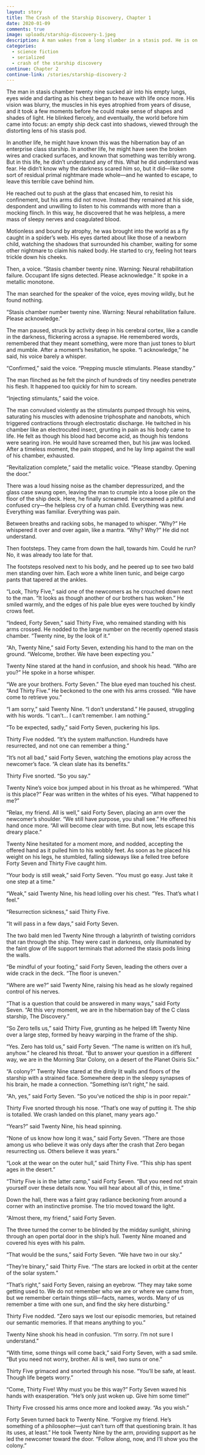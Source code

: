 ```yaml
---
layout: story
title: The Crash of the Starship Discovery, Chapter 1
date: 2020-01-09
comments: true
image: uploads/starship-discovery-1.jpeg
description: A man wakes from a long slumber in a stasis pod. He is on a crashed starship, and he has forgotten everything.
categories: 
  - science fiction
  - serialized
  - crash of the starship discovery
continue: Chapter 2
continue-link: /stories/starship-discovery-2
---
```


The man in stasis chamber twenty nine sucked air into his empty lungs, eyes wide and darting as his chest began to heave with life once more. His vision was blurry, the muscles in his eyes atrophied from years of disuse, and it took a few moments before he could make sense of shapes and shades of light. He blinked fiercely, and eventually, the world before him came into focus: an empty ship deck cast into shadows, viewed through the distorting lens of his stasis pod.

In another life, he might have known this was the hibernation bay of an enterprise class starship. In another life, he might have seen the broken wires and cracked surfaces, and known that something was terribly wrong. But in this life, he didn’t understand any of this. What he did understand was fear. He didn’t know why the darkness scared him so, but it did&mdash;like some sort of residual primal nightmare made whole&mdash;and he wanted to escape, to leave this terrible cave behind him.

He reached out to push at the glass that encased him, to resist his confinement, but his arms did not move. Instead they remained at his side, despondent and unwilling to listen to his commands with more than a mocking flinch. In this way, he discovered that he was helpless, a mere mass of sleepy nerves and coagulated blood.

Motionless and bound by atrophy, he was brought into the world as a fly caught in a spider’s web. His eyes darted about like those of a newborn child, watching the shadows that surrounded his chamber, waiting for some other nightmare to claim his naked body. He started to cry, feeling hot tears trickle down his cheeks.

Then, a voice. “Stasis chamber twenty nine. Warning: Neural rehabilitation failure. Occupant life signs detected. Please acknowledge.” It spoke in a metallic monotone.

The man searched for the speaker of the voice, eyes moving wildly, but he found nothing.

“Stasis chamber number twenty nine. Warning: Neural rehabilitation failure. Please acknowledge.”

The man paused, struck by activity deep in his cerebral cortex, like a candle in the darkness, flickering across a synapse. He remembered words, remembered that they meant something, were more than just tones to blurt and mumble. After a moment’s hesitation, he spoke. “I acknowledge,” he said, his voice barely a whisper.

“Confirmed,” said the voice. “Prepping muscle stimulants. Please standby.”

The man flinched as he felt the pinch of hundreds of tiny needles penetrate his flesh. It happened too quickly for him to scream.

“Injecting stimulants,” said the voice.

The man convulsed violently as the stimulants pumped through his veins, saturating his muscles with adenosine triphosphate and nanobots, which triggered contractions through electrostatic discharge. He twitched in his chamber like an electrocuted insect, grunting in pain as his body came to life. He felt as though his blood had become acid, as though his tendons were searing iron. He would have screamed then, but his jaw was locked. After a timeless moment, the pain stopped, and he lay limp against the wall of his chamber, exhausted.

“Revitalization complete,” said the metallic voice. “Please standby. Opening the door.”

There was a loud hissing noise as the chamber depressurized, and the glass case swung open, leaving the man to crumple into a loose pile on the floor of the ship deck. Here, he finally screamed. He screamed a pitiful and confused cry—the helpless cry of a human child. Everything was new. Everything was familiar. Everything was pain.

Between breaths and racking sobs, he managed to whisper. “Why?” He whispered it over and over again, like a mantra. “Why? Why?” He did not understand.

Then footsteps. They came from down the hall, towards him. Could he run? No, it was already too late for that. 

The footsteps resolved next to his body, and he peered up to see two bald men standing over him. Each wore a white linen tunic, and beige cargo pants that tapered at the ankles.

“Look, Thirty Five,” said one of the newcomers as he crouched down next to the man. “It looks as though another of our brothers has woken.” He smiled warmly, and the edges of his pale blue eyes were touched by kindly crows feet.

“Indeed, Forty Seven,” said Thirty Five, who remained standing with his arms crossed. He nodded to the large number on the recently opened stasis chamber. “Twenty nine, by the look of it.”

“Ah, Twenty Nine,” said Forty Seven, extending his hand to the man on the ground. “Welcome, brother. We have been expecting you.”

Twenty Nine stared at the hand in confusion, and shook his head. “Who are you?” He spoke in a horse whisper. 

“We are your brothers. Forty Seven.” The blue eyed man touched his chest. “And Thirty Five.” He beckoned to the one with his arms crossed. “We have come to retrieve you.”

“I am sorry,” said Twenty Nine. “I don’t understand.” He paused, struggling with his words. “I can’t… I can’t remember. I am nothing.”

“To be expected, sadly,” said Forty Seven, puckering his lips.

Thirty Five nodded. “It’s the system malfunction. Hundreds have resurrected, and not one can remember a thing.”

“It’s not all bad,” said Forty Seven, watching the emotions play across the newcomer’s face. “A clean slate has its benefits.”

Thirty Five snorted. “So you say.”

Twenty Nine’s voice box jumped about in his throat as he whimpered. “What is this place?” Fear was written in the whites of his eyes. “What happened to me?” 
    
“Relax, my friend. All is well,” said Forty Seven, placing an arm over the newcomer’s shoulder. “We still have purpose, you shall see.” He offered his hand once more. “All will become clear with time. But now, lets escape this dreary place.”

Twenty Nine hesitated for a moment more, and nodded, accepting the offered hand as it pulled him to his wobbly feet. As soon as he placed his weight on his legs, he stumbled, falling sideways like a felled tree before Forty Seven and Thirty Five caught him.

“Your body is still weak,” said Forty Seven. “You must go easy. Just take it one step at a time.”

“Weak,” said Twenty Nine, his head lolling over his chest. “Yes. That’s what I feel.”

“Resurrection sickness,” said Thirty Five.

“It will pass in a few days,” said Forty Seven.

The two bald men led Twenty Nine through a labyrinth of twisting corridors that ran through the ship. They were cast in darkness, only illuminated by the faint glow of life support terminals that adorned the stasis pods lining the walls. 

“Be mindful of your footing,” said Forty Seven, leading the others over a wide crack in the deck. “The floor is uneven.”

“Where are we?” said Twenty Nine, raising his head as he slowly regained control of his nerves.

“That is a question that could be answered in many ways,” said Forty Seven. “At this very moment, we are in the hibernation bay of the C class starship, The Discovery.”

“So Zero tells us,” said Thirty Five, grunting as he helped lift Twenty Nine over a large step, formed by heavy warping in the frame of the ship.

“Yes. Zero has told us,” said Forty Seven. “The name is written on it’s hull, anyhow.” he cleared his throat. “But to answer your question in a different way, we are in the Morning Star Colony, on a desert of the Planet Osiris Six.”

“A colony?” Twenty Nine stared at the dimly lit walls and floors of the starship with a strained face. Somewhere deep in the sleepy synapses of his brain, he made a connection. “Something isn’t right,” he said.

“Ah, yes,” said Forty Seven. “So you’ve noticed the ship is in poor repair.”

Thirty Five snorted through his nose. “That’s one way of putting it. The ship is totalled. We crash landed on this planet, many years ago.”

“Years?” said Twenty Nine, his head spinning. 

“None of us know how long it was,” said Forty Seven. “There are those among us who believe it was only days after the crash that Zero began resurrecting us. Others believe it was years.”

“Look at the wear on the outer hull,” said Thirty Five. “This ship has spent ages in the desert.”

“Thirty Five is in the latter camp,” said Forty Seven. “But you need not strain yourself over these details now. You will hear about all of this, in time.”

Down the hall, there was a faint gray radiance beckoning from around a corner with an instinctive promise. The trio moved toward the light.

“Almost there, my friend,” said Forty Seven. 

The three turned the corner to be blinded by the midday sunlight, shining through an open portal door in the ship’s hull. Twenty Nine moaned and covered his eyes with his palm.

“That would be the suns,” said Forty Seven. “We have two in our sky.”

“They’re binary,” said Thirty Five. “The stars are locked in orbit at the center of the solar system.”

“That’s right,” said Forty Seven, raising an eyebrow.  “They may take some getting used to. We do not remember who we are or where we came from, but we remember certain things still&mdash;facts, names, words. Many of us remember a time with one sun, and find the sky here disturbing.”

Thirty Five nodded. “Zero says we lost our episodic memories, but retained our semantic memories. If that means anything to you.”

Twenty Nine shook his head in confusion. “I’m sorry. I’m not sure I understand.”

“With time, some things will come back,” said Forty Seven, with a sad smile. “But you need not worry, brother. All is well, two suns or one.”

Thirty Five grimaced and snorted through his nose. “You’ll be safe, at least. Though life begets worry.”

“Come, Thirty Five! Why must you be this way?” Forty Seven waved his hands with exasperation. “He’s only just woken up. Give him some time!”

Thirty Five crossed his arms once more and looked away. “As you wish.”

Forty Seven turned back to Twenty Nine. “Forgive my friend. He’s something of a philosopher&mdash;just can’t turn off that questioning brain. It has its uses, at least.” He took Twenty Nine by the arm, providing support as he led the newcomer toward the door. “Follow along, now, and I’ll show you the colony.”

